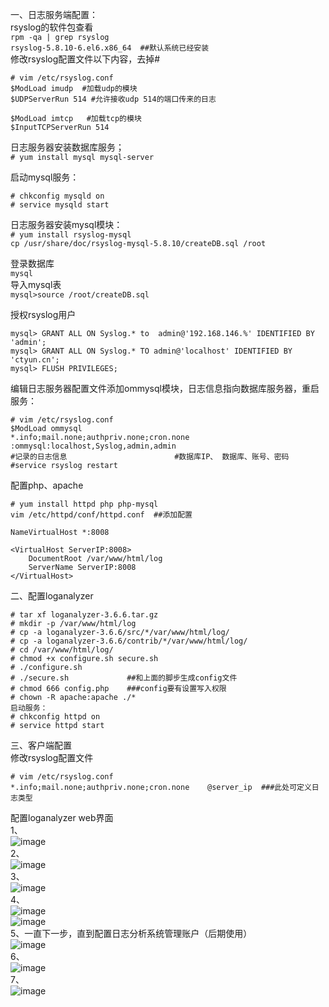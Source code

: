 一、日志服务端配置：  
rsyslog的软件包查看  
``` rpm -qa | grep rsyslog ```  
``` rsyslog-5.8.10-6.el6.x86_64  ##默认系统已经安装 ```  
修改rsyslog配置文件以下内容，去掉#  
```
# vim /etc/rsyslog.conf
$ModLoad imudp  #加载udp的模块
$UDPServerRun 514 #允许接收udp 514的端口传来的日志

$ModLoad imtcp   #加载tcp的模块
$InputTCPServerRun 514
```  
日志服务器安装数据库服务；  
``` # yum install mysql mysql-server ```  

启动mysql服务：  
```
# chkconfig mysqld on
# service mysqld start
```  
日志服务器安装mysql模块：  
``` # yum install rsyslog-mysql ```  
``` cp /usr/share/doc/rsyslog-mysql-5.8.10/createDB.sql /root ```  

登录数据库  
``` mysql ```  
导入mysql表  
``` mysql>source /root/createDB.sql ```

授权rsyslog用户  
```
mysql> GRANT ALL ON Syslog.* to  admin@'192.168.146.%' IDENTIFIED BY 'admin';
mysql> GRANT ALL ON Syslog.* TO admin@'localhost' IDENTIFIED BY 'ctyun.cn';
mysql> FLUSH PRIVILEGES;
```  
编辑日志服务器配置文件添加ommysql模块，日志信息指向数据库服务器，重启服务：  
```
# vim /etc/rsyslog.conf
$ModLoad ommysql
*.info;mail.none;authpriv.none;cron.none    :ommysql:localhost,Syslog,admin,admin
#记录的日志信息                        #数据库IP、 数据库、账号、密码 
#service rsyslog restart
```  
配置php、apache  
```
# yum install httpd php php-mysql
vim /etc/httpd/conf/httpd.conf  ##添加配置

NameVirtualHost *:8008

<VirtualHost ServerIP:8008>
    DocumentRoot /var/www/html/log
    ServerName ServerIP:8008
</VirtualHost>
```  

二、配置loganalyzer  
```
# tar xf loganalyzer-3.6.6.tar.gz
# mkdir -p /var/www/html/log
# cp -a loganalyzer-3.6.6/src/*/var/www/html/log/
# cp -a loganalyzer-3.6.6/contrib/*/var/www/html/log/
# cd /var/www/html/log/
# chmod +x configure.sh secure.sh
# ./configure.sh              
# ./secure.sh             ##和上面的脚步生成config文件
# chmod 666 config.php    ###config要有设置写入权限
# chown -R apache:apache ./*
启动服务：
# chkconfig httpd on
# service httpd start
```  
三、客户端配置  
修改rsyslog配置文件  
```
# vim /etc/rsyslog.conf
*.info;mail.none;authpriv.none;cron.none    @server_ip  ###此处可定义日志类型
```  
配置loganalyzer web界面  
1、  
![image](https://github.com/mykubernetes/linux-install/blob/master/image/loganalyzer1.png)  
2、  
![image](https://github.com/mykubernetes/linux-install/blob/master/image/loganalyzer2.png)  
3、  
![image](https://github.com/mykubernetes/linux-install/blob/master/image/loganalyzer3.png)  
4、  
![image](https://github.com/mykubernetes/linux-install/blob/master/image/loganalyzer4.png)  
![image](https://github.com/mykubernetes/linux-install/blob/master/image/loganalyzer5.png)  
5、一直下一步，直到配置日志分析系统管理账户（后期使用）  
![image](https://github.com/mykubernetes/linux-install/blob/master/image/loganalyzer6.png)  
6、  
![image](https://github.com/mykubernetes/linux-install/blob/master/image/loganalyzer7.png)  
7、  
![image](https://github.com/mykubernetes/linux-install/blob/master/image/loganalyzer8.png)  


